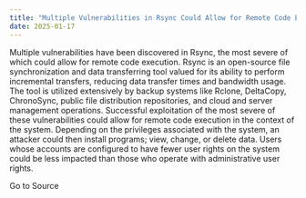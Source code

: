 ```yaml
---
title: "Multiple Vulnerabilities in Rsync Could Allow for Remote Code Execution"
date: 2025-01-17
---
```


Multiple vulnerabilities have been discovered in Rsync, the most severe of which could allow for remote code execution. Rsync is an open-source file synchronization and data transferring tool valued for its ability to perform incremental transfers, reducing data transfer times and bandwidth usage. The tool is utilized extensively by backup systems like Rclone, DeltaCopy, ChronoSync, public file distribution repositories, and cloud and server management operations. Successful exploitation of the most severe of these vulnerabilities could allow for remote code execution in the context of the system. Depending on the privileges associated with the system, an attacker could then install programs; view, change, or delete data. Users whose accounts are configured to have fewer user rights on the system could be less impacted than those who operate with administrative user rights.

Go to Source
